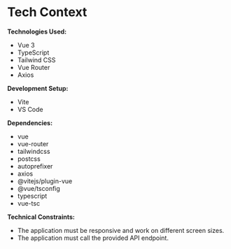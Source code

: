 # Tech Context

**Technologies Used:**

*   Vue 3
*   TypeScript
*   Tailwind CSS
*   Vue Router
*   Axios

**Development Setup:**

*   Vite
*   VS Code

**Dependencies:**

*   vue
*   vue-router
*   tailwindcss
*   postcss
*   autoprefixer
*   axios
*   @vitejs/plugin-vue
*   @vue/tsconfig
*   typescript
*   vue-tsc

**Technical Constraints:**

*   The application must be responsive and work on different screen sizes.
*   The application must call the provided API endpoint.
